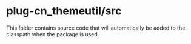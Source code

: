 # plug-cn_themeutil/src

This folder contains source code that will automatically be added to the classpath when
the package is used.
